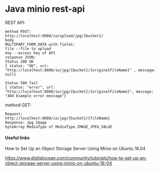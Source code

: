 # Java minio rest-api

REST API:
~~~
method POST:
http://localhost:8080/io/upload/jpg/{bucket}/
body
MULTIPART_FORM_DATA with fields:
file --file to upload 
key --access key of API
response JSON:
Status 200 OK
{ status: "OK", uri: "http://localhost:8080/io/jpg/{bucket}/{originalFileName}" , message: null}

Status 500 fail
{ status: "error", url: "http://localhost:8080/io/jpg/{bucket}/{originalFileName}", message: "404 Example error message"}
~~~

method GET:
~~~
Request:
http://localhost:8080/io/jpg/{bucket}/{fileName}
Response: Jpg Image
byteArray MediaType of MediaType.IMAGE_JPEG_VALUE
~~~
#### Useful links

How to Set Up an Object Storage Server Using Minio on Ubuntu 16.04

https://www.digitalocean.com/community/tutorials/how-to-set-up-an-object-storage-server-using-minio-on-ubuntu-16-04
